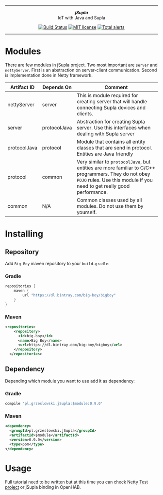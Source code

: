 ***

<div align="center">
    <b><em>jSupla</em></b><br>
    IoT with Java and <why href="https://supla.org">Supla</why>
</div>

<div align="center">

[![Build Status](https://travis-ci.org/magx2/jSupla.svg?branch=master)](https://travis-ci.org/magx2/jSupla)
[![MIT license](http://img.shields.io/badge/license-MIT-brightgreen.svg?style=flat)](http://opensource.org/licenses/MIT)
[![Total alerts](https://img.shields.io/lgtm/alerts/g/magx2/jSupla.svg?logo=lgtm&logoWidth=18)](https://lgtm.com/projects/g/magx2/jSupla/alerts/)

</div>

***

# Modules

There are few modules in jSupla project. Two most important are ```server``` and ```nettyServer```. 
First is an abstraction on server-client communication. Second is implementation done in Netty framework.

| Artifact ID  | Depends On   | Comment |
| ------------ | ------------ | ------- |
| nettyServer  | server       | This is module required for creating server that will handle connecting Supla devices and clients. |
| server       | protocolJava | Abstraction for creating Supla server. Use this interfaces when dealing with Supla server |
| protocolJava | protocol     | Module that contains all entity classes that are send in protocol. Entities are Java friendly |
| protocol     | common       | Very similar to ```protocolJava```, but entities are more familiar to C/C++ programmers. They do not obey ```POJO``` rules. Use this module if you need to get really good performance. |
| common       | N/A          | Common classes used by all modules. Do not use them by yourself. |
 

# Installing

## Repository

Add ```Big Boy``` maven repository to your ```build.gradle```:

### Gradle

```groovy
repositories {
    maven {
        url "https://dl.bintray.com/big-boy/bigboy"
    }
}
``` 

### Maven

```xml
<repositories>
    <repository>
      <id>big-boy</id>
      <name>Big Boy</name>
      <url>https://dl.bintray.com/big-boy/bigboy</url>
    </repository>
  </repositories>
```

## Dependency

Depending which module you want to use add it as dependency: 

### Gradle

```groovy
compile 'pl.grzeslowski.jSupla:$module:0.9.0'
```

### Maven

```xml
<dependency>
  <groupId>pl.grzeslowski.jSupla</groupId>
  <artifactId>$module</artifactId>
  <version>0.9.0</version>
  <type>pom</type>
</dependency>
```

# Usage

Full tutorial need to be written but at this time you can check [Netty Test project](https://github.com/magx2/jSupla/blob/master/nettyTest/src/main/java/pl/grzeslowski/jsupla/nettytest/Server.java) 
or jSupla binding in OpenHAB.
